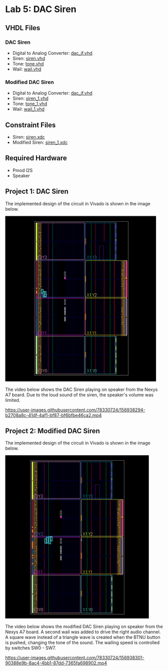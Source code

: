 # Lab 5: DAC Siren

## VHDL Files
### DAC Siren
* Digital to Analog Converter: [dac_if.vhd](./dac_if.vhd)
* Siren: [siren.vhd](./siren.vhd)
* Tone: [tone.vhd](./tone.vhd)
* Wail: [wail.vhd](./wail.vhd)
### Modified DAC Siren
* Digital to Analog Converter: [dac_if.vhd](./dac_if.vhd)
* Siren: [siren_1.vhd](./siren_1.vhd)
* Tone: [tone_1.vhd](./tone_1.vhd)
* Wail: [wail_1.vhd](./wail_1.vhd)
## Constraint Files
* Siren: [siren.xdc](./siren.xdc)
* Modified Siren: [siren_1.xdc](./siren_1.xdc)
## Required Hardware
* Pmod I2S
* Speaker

## Project 1: DAC Siren
The implemented design of the circuit in Vivado is shown in the image below.

![This is an image](https://github.com/Arif12467/Digital-System-Design-AIA/blob/6fcc35d0ae56aa60341b35a3a28d5827b77c7ead/Assignment-7/implemented_design.png)

The video below shows the DAC Siren playing on speaker from the Nexys A7 board. Due to the loud sound of the siren, the speaker's volume was limited.

https://user-images.githubusercontent.com/78330724/156938294-b2708a8c-41df-4af1-bf87-bf6bfbe46ca2.mp4


## Project 2: Modified DAC Siren
The implemented design of the circuit in Vivado is shown in the image below.

![This is an image](https://github.com/Arif12467/Digital-System-Design-AIA/blob/6fcc35d0ae56aa60341b35a3a28d5827b77c7ead/Assignment-7/implemented_design_1.png)

The video below shows the modified DAC Siren playing on speaker from the Nexys A7 board. A second wail was added to drive the right audio channel. A square wave instead of a triangle wave is created when the BTNU button is pushed, changing the tone of the sound. The wailing speed is controlled by switches SW0 - SW7.

https://user-images.githubusercontent.com/78330724/156938301-90388e9b-8ac4-4bb1-87dd-7365fa698902.mp4

